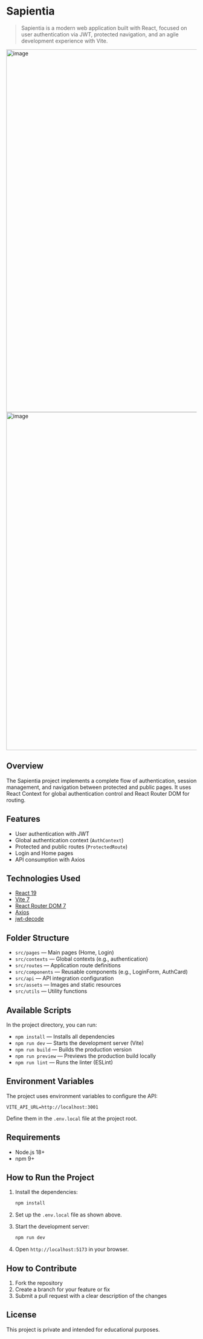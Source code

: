 # Sapientia

> Sapientia is a modern web application built with React, focused on user authentication via JWT, protected navigation, and an agile development experience with Vite.

<img width="1916" height="957" alt="image" src="https://github.com/user-attachments/assets/519e9aee-dc17-4e76-90d8-90c4bc48a8af" />
<img width="1788" height="892" alt="image" src="https://github.com/user-attachments/assets/a1b922be-87d7-4d50-800f-dac32669e0e6" />

## Overview

The Sapientia project implements a complete flow of authentication, session management, and navigation between protected and public pages. It uses React Context for global authentication control and React Router DOM for routing.

## Features

- User authentication with JWT
- Global authentication context (`AuthContext`)
- Protected and public routes (`ProtectedRoute`)
- Login and Home pages
- API consumption with Axios

## Technologies Used

- [React 19](https://react.dev/)
- [Vite 7](https://vitejs.dev/)
- [React Router DOM 7](https://reactrouter.com/)
- [Axios](https://axios-http.com/)
- [jwt-decode](https://github.com/auth0/jwt-decode)

## Folder Structure

- `src/pages` — Main pages (Home, Login)
- `src/contexts` — Global contexts (e.g., authentication)
- `src/routes` — Application route definitions
- `src/components` — Reusable components (e.g., LoginForm, AuthCard)
- `src/api` — API integration configuration
- `src/assets` — Images and static resources
- `src/utils` — Utility functions

## Available Scripts

In the project directory, you can run:

- `npm install` — Installs all dependencies
- `npm run dev` — Starts the development server (Vite)
- `npm run build` — Builds the production version
- `npm run preview` — Previews the production build locally
- `npm run lint` — Runs the linter (ESLint)

## Environment Variables

The project uses environment variables to configure the API:

```
VITE_API_URL=http://localhost:3001
```

Define them in the `.env.local` file at the project root.

## Requirements

- Node.js 18+
- npm 9+

## How to Run the Project

1. Install the dependencies:

    ```bash
    npm install
    ```

2. Set up the `.env.local` file as shown above.
3. Start the development server:

    ```bash
    npm run dev
    ```

4. Open `http://localhost:5173` in your browser.

## How to Contribute

1. Fork the repository
2. Create a branch for your feature or fix
3. Submit a pull request with a clear description of the changes

## License

This project is private and intended for educational purposes.
